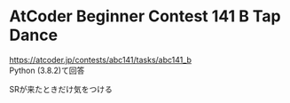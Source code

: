 # AtCoder Beginner Contest 141 B Tap Dance  
https://atcoder.jp/contests/abc141/tasks/abc141_b  
Python (3.8.2)て回答  

SRが来たときだけ気をつける
